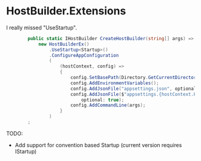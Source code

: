 # HostBuilder.Extensions
I really missed "UseStartup".

``` csharp
        public static IHostBuilder CreateHostBuilder(string[] args) =>
            new HostBuilderEx()
                .UseStartup<Startup>()
                .ConfigureAppConfiguration
                (
                    (hostContext, config) =>
                    {
                        config.SetBasePath(Directory.GetCurrentDirectory());
                        config.AddEnvironmentVariables();
                        config.AddJsonFile("appsettings.json", optional: true);
                        config.AddJsonFile($"appsettings.{hostContext.HostingEnvironment.EnvironmentName}.json",
                            optional: true);
                        config.AddCommandLine(args);
                    }
                )
        ;
```

TODO:
- Add support for convention based Startup (current version requires IStartup)